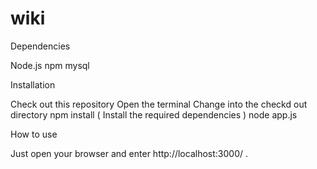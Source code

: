 wiki
====

Dependencies

Node.js
npm
mysql


Installation

Check out this repository
Open the terminal
Change into the checkd out directory
npm install ( Install the required dependencies )
node app.js

How to use

Just open your browser and enter http://localhost:3000/ .
